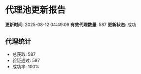# 代理池更新报告

**更新时间**: 2025-08-12 04:49:09
**有效代理数量**: 587
**更新状态**:  成功

## 代理统计
- 总获取: 587
- 验证通过: 587
- 成功率: 100%
